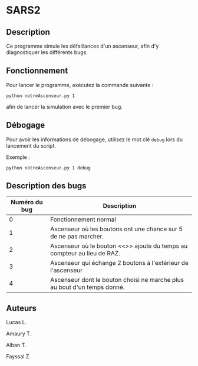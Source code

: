 # SARS2

## Description

Ce programme simule les défaillances d'un ascenseur, afin d'y diagnostiquer les différents bugs.

## Fonctionnement

Pour lancer le programme, exécutez la commande suivante : 

```python notreAscenseur.py 1```

afin de lancer la simulation avec le premier bug.

## Débogage

Pour avoir les informations de débogage, utilisez le mot clé `debug` lors du lancement du script. 

Exemple : 

```python notreAscenseur.py 1 debug```

## Description des bugs 

| Numéro du bug | Description |
| ------- | ---------| 
|0 | Fonctionnement normal | 
|1 | Ascenseur où les boutons ont une chance sur 5 de ne pas marcher.|
|2|Ascenseur où le bouton <<>> ajoute du temps au compteur au lieu de RAZ.|
|3|Ascenseur qui échange 2 boutons à l'extérieur de l'ascenseur|
|4|Ascenseur dont le bouton choisi ne marche plus au bout d'un temps donné.|


## Auteurs 

Lucas L.

Amaury T.

Alban T.

Fayssal Z.

